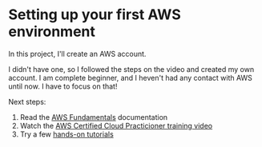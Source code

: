 # Setting up your first AWS environment

In this project, I'll create an AWS account.

I didn't have one, so I followed the steps on the video and created my own account. I am complete beginner, and I heven't had any contact with AWS until now. I have to focus on that!

Next steps:

1. Read the [AWS Fundamentals](https://aws.amazon.com/getting-started/fundamentals-core-concepts/) documentation
1. Watch the [AWS Certified Cloud Practicioner training video](https://www.youtube.com/watch?v=3hLmDS179YE&ab&ab_channel=freeCodeCamp.org)
1. Try a few [hands-on tutorials](https://aws.amazon.com/getting-started/hands-on/?awsf.getting-started-content-type=content-type%23hands-on&?e=gs2020&p=gsrc)
